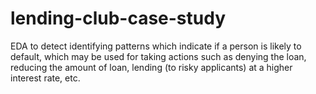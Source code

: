 # lending-club-case-study
EDA to detect identifying patterns which indicate if a person is likely to default, which may be used for taking actions such as denying the loan, reducing the amount of loan, lending (to risky applicants) at a higher interest rate, etc.
